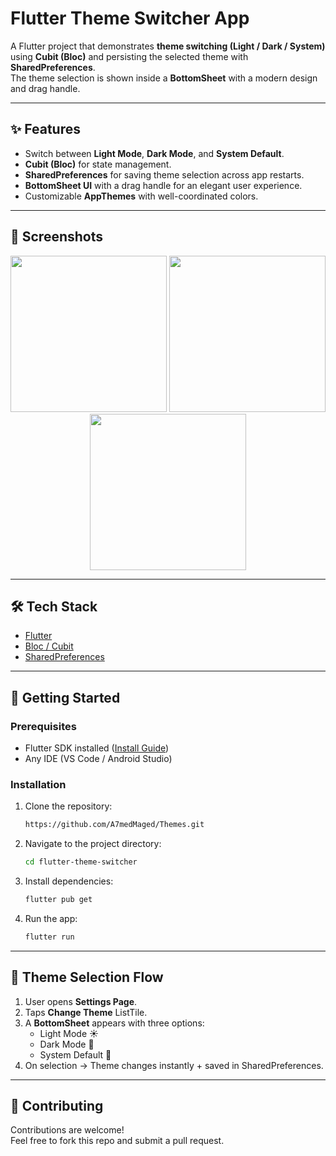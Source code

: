 # Flutter Theme Switcher App

A Flutter project that demonstrates **theme switching (Light / Dark / System)** using **Cubit (Bloc)** and persisting the selected theme with **SharedPreferences**.  
The theme selection is shown inside a **BottomSheet** with a modern design and drag handle.

---

## ✨ Features
- Switch between **Light Mode**, **Dark Mode**, and **System Default**.
- **Cubit (Bloc)** for state management.
- **SharedPreferences** for saving theme selection across app restarts.
- **BottomSheet UI** with a drag handle for an elegant user experience.
- Customizable **AppThemes** with well-coordinated colors.


---

## 📸 Screenshots

<p align="center">
  <img src="https://github.com/user-attachments/assets/90590b2f-1424-4129-ad22-8ec42bbb98cc" width="250" />
  <img src="https://github.com/user-attachments/assets/2d566cbe-e4ca-49db-b73a-28b14930ca5b" width="250" />
  <img src="https://github.com/user-attachments/assets/5ecd7812-5460-4b20-801e-ad637130d3dd" width="250" />
</p>



---

## 🛠️ Tech Stack
- [Flutter](https://flutter.dev/)
- [Bloc / Cubit](https://pub.dev/packages/flutter_bloc)
- [SharedPreferences](https://pub.dev/packages/shared_preferences)

---

## 🚀 Getting Started

### Prerequisites
- Flutter SDK installed ([Install Guide](https://docs.flutter.dev/get-started/install))
- Any IDE (VS Code / Android Studio)

### Installation
1. Clone the repository:
   ```bash
   https://github.com/A7medMaged/Themes.git
   ```
2. Navigate to the project directory:
   ```bash
   cd flutter-theme-switcher
   ```
3. Install dependencies:
   ```bash
   flutter pub get
   ```
4. Run the app:
   ```bash
   flutter run
   ```
---

## 🎨 Theme Selection Flow
1. User opens **Settings Page**.
2. Taps **Change Theme** ListTile.
3. A **BottomSheet** appears with three options:
   - Light Mode ☀️
   - Dark Mode 🌙
   - System Default 📱
4. On selection → Theme changes instantly + saved in SharedPreferences.

---

## 🤝 Contributing
Contributions are welcome!  
Feel free to fork this repo and submit a pull request.

